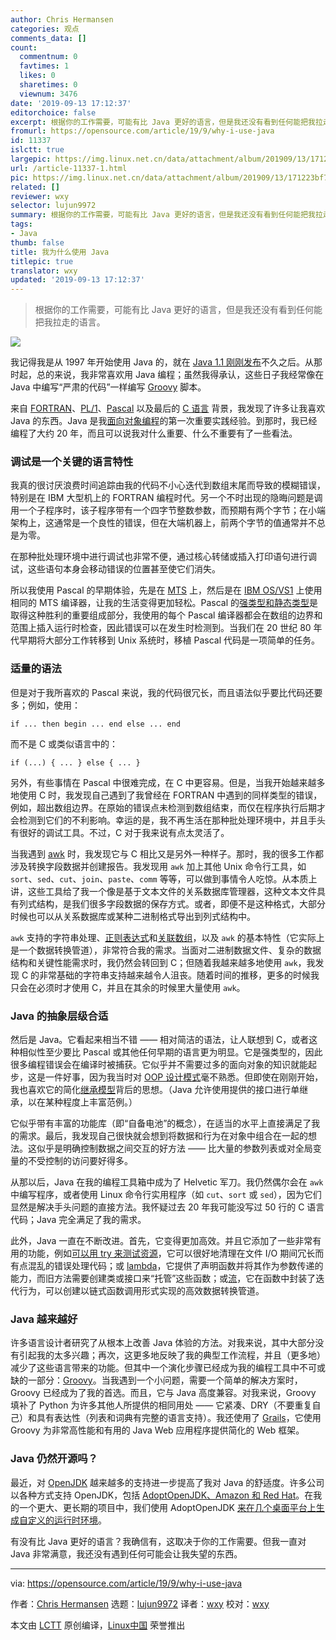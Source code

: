 ```yaml
---
author: Chris Hermansen
categories: 观点
comments_data: []
count:
  commentnum: 0
  favtimes: 1
  likes: 0
  sharetimes: 0
  viewnum: 3476
date: '2019-09-13 17:12:37'
editorchoice: false
excerpt: 根据你的工作需要，可能有比 Java 更好的语言，但是我还没有看到任何能把我拉走的语言。
fromurl: https://opensource.com/article/19/9/why-i-use-java
id: 11337
islctt: true
largepic: https://img.linux.net.cn/data/attachment/album/201909/13/171223bf7noo4bbnkxbkdk.jpg
url: /article-11337-1.html
pic: https://img.linux.net.cn/data/attachment/album/201909/13/171223bf7noo4bbnkxbkdk.jpg.thumb.jpg
related: []
reviewer: wxy
selector: lujun9972
summary: 根据你的工作需要，可能有比 Java 更好的语言，但是我还没有看到任何能把我拉走的语言。
tags:
- Java
thumb: false
title: 我为什么使用 Java
titlepic: true
translator: wxy
updated: '2019-09-13 17:12:37'
---
```



> 
> 根据你的工作需要，可能有比 Java 更好的语言，但是我还没有看到任何能把我拉走的语言。
> 
> 
> 


![](/data/attachment/album/201909/13/171223bf7noo4bbnkxbkdk.jpg)


我记得我是从 1997 年开始使用 Java 的，就在 [Java 1.1 刚刚发布](https://en.wikipedia.org/wiki/Java_version_history)不久之后。从那时起，总的来说，我非常喜欢用 Java 编程；虽然我得承认，这些日子我经常像在 Java 中编写“严肃的代码”一样编写 [Groovy](https://en.wikipedia.org/wiki/Apache_Groovy) 脚本。


来自 [FORTRAN](https://en.wikipedia.org/wiki/Fortran)、[PL/1](https://en.wikipedia.org/wiki/PL/I)、[Pascal](https://en.wikipedia.org/wiki/Pascal_(programming_language)) 以及最后的 [C 语言](https://en.wikipedia.org/wiki/C_(programming_language)) 背景，我发现了许多让我喜欢 Java 的东西。Java 是我[面向对象编程](https://en.wikipedia.org/wiki/Object-oriented_programming)的第一次重要实践经验。到那时，我已经编程了大约 20 年，而且可以说我对什么重要、什么不重要有了一些看法。


### 调试是一个关键的语言特性


我真的很讨厌浪费时间追踪由我的代码不小心迭代到数组末尾而导致的模糊错误，特别是在 IBM 大型机上的 FORTRAN 编程时代。另一个不时出现的隐晦问题是调用一个子程序时，该子程序带有一个四字节整数参数，而预期有两个字节；在小端架构上，这通常是一个良性的错误，但在大端机器上，前两个字节的值通常并不总是为零。


在那种批处理环境中进行调试也非常不便，通过核心转储或插入打印语句进行调试，这些语句本身会移动错误的位置甚至使它们消失。


所以我使用 Pascal 的早期体验，先是在 [MTS](https://en.wikipedia.org/wiki/Michigan_Terminal_System) 上，然后是在 [IBM OS/VS1](https://en.wikipedia.org/wiki/OS/VS1) 上使用相同的 MTS 编译器，让我的生活变得更加轻松。Pascal 的[强类型和静态类型](https://stackoverflow.com/questions/11889602/difference-between-strong-vs-static-typing-and-weak-vs-dynamic-typing)是取得这种胜利的重要组成部分，我使用的每个 Pascal 编译器都会在数组的边界和范围上插入运行时检查，因此错误可以在发生时检测到。当我们在 20 世纪 80 年代早期将大部分工作转移到 Unix 系统时，移植 Pascal 代码是一项简单的任务。


### 适量的语法


但是对于我所喜欢的 Pascal 来说，我的代码很冗长，而且语法似乎要比代码还要多；例如，使用：



```
if ... then begin ... end else ... end
```

而不是 C 或类似语言中的：



```
if (...) { ... } else { ... }
```

另外，有些事情在 Pascal 中很难完成，在 C 中更容易。但是，当我开始越来越多地使用 C 时，我发现自己遇到了我曾经在 FORTRAN 中遇到的同样类型的错误，例如，超出数组边界。在原始的错误点未检测到数组结束，而仅在程序执行后期才会检测到它们的不利影响。幸运的是，我不再生活在那种批处理环境中，并且手头有很好的调试工具。不过，C 对于我来说有点太灵活了。


当我遇到 [awk](https://en.wikipedia.org/wiki/AWK) 时，我发现它与 C 相比又是另外一种样子。那时，我的很多工作都涉及转换字段数据并创建报告。我发现用 `awk` 加上其他 Unix 命令行工具，如 `sort`、`sed`、`cut`、`join`、`paste`、`comm` 等等，可以做到事情令人吃惊。从本质上讲，这些工具给了我一个像是基于文本文件的关系数据库管理器，这种文本文件具有列式结构，是我们很多字段数据的保存方式。或者，即便不是这种格式，大部分时候也可以从关系数据库或某种二进制格式导出到列式结构中。


`awk` 支持的字符串处理、[正则表达式](https://en.wikipedia.org/wiki/Regular_expression)和[关联数组](https://en.wikipedia.org/wiki/Associative_array)，以及 `awk` 的基本特性（它实际上是一个数据转换管道），非常符合我的需求。当面对二进制数据文件、复杂的数据结构和关键性能需求时，我仍然会转回到 C；但随着我越来越多地使用 `awk`，我发现 C 的非常基础的字符串支持越来越令人沮丧。随着时间的推移，更多的时候我只会在必须时才使用 C，并且在其余的时候里大量使用 `awk`。


### Java 的抽象层级合适


然后是 Java。它看起来相当不错 —— 相对简洁的语法，让人联想到 C，或者这种相似性至少要比 Pascal 或其他任何早期的语言更为明显。它是强类型的，因此很多编程错误会在编译时被捕获。它似乎并不需要过多的面向对象的知识就能起步，这是一件好事，因为我当时对 [OOP 设计模式](https://opensource.com/article/19/7/understanding-software-design-patterns)毫不熟悉。但即使在刚刚开始，我也喜欢它的简化[继承模型](https://www.w3schools.com/java/java_inheritance.asp)背后的思想。（Java 允许使用提供的接口进行单继承，以在某种程度上丰富范例。）


它似乎带有丰富的功能库（即“自备电池”的概念），在适当的水平上直接满足了我的需求。最后，我发现自己很快就会想到将数据和行为在对象中组合在一起的想法。这似乎是明确控制数据之间交互的好方法 —— 比大量的参数列表或对全局变量的不受控制的访问要好得多。


从那以后，Java 在我的编程工具箱中成为了 Helvetic 军刀。我仍然偶尔会在 `awk` 中编写程序，或者使用 Linux 命令行实用程序（如 `cut`、`sort` 或 `sed`），因为它们显然是解决手头问题的直接方法。我怀疑过去 20 年我可能没写过 50 行的 C 语言代码；Java 完全满足了我的需求。


此外，Java 一直在不断改进。首先，它变得更加高效。并且它添加了一些非常有用的功能，例如[可以用 try 来测试资源](https://www.baeldung.com/java-try-with-resources)，它可以很好地清理在文件 I/O 期间冗长而有点混乱的错误处理代码；或 [lambda](https://www.baeldung.com/java-8-lambda-expressions-tips)，它提供了声明函数并将其作为参数传递的能力，而旧方法需要创建类或接口来“托管”这些函数；或[流](https://www.tutorialspoint.com/java8/java8_streams)，它在函数中封装了迭代行为，可以创建以链式函数调用形式实现的高效数据转换管道。


### Java 越来越好


许多语言设计者研究了从根本上改善 Java 体验的方法。对我来说，其中大部分没有引起我的太多兴趣；再次，这更多地反映了我的典型工作流程，并且（更多地）减少了这些语言带来的功能。但其中一个演化步骤已经成为我的编程工具中不可或缺的一部分：[Groovy](https://groovy-lang.org/)。当我遇到一个小问题，需要一个简单的解决方案时，Groovy 已经成为了我的首选。而且，它与 Java 高度兼容。对我来说，Groovy 填补了 Python 为许多其他人所提供的相同用处 —— 它紧凑、DRY（不要重复自己）和具有表达性（列表和词典有完整的语言支持）。我还使用了 [Grails](https://grails.org/)，它使用 Groovy 为非常高性能和有用的 Java Web 应用程序提供简化的 Web 框架。


### Java 仍然开源吗？


最近，对 [OpenJDK](https://openjdk.java.net/) 越来越多的支持进一步提高了我对 Java 的舒适度。许多公司以各种方式支持 OpenJDK，包括 [AdoptOpenJDK、Amazon 和 Red Hat](https://en.wikipedia.org/wiki/OpenJDK)。在我的一个更大、更长期的项目中，我们使用 AdoptOpenJDK [来在几个桌面平台上生成自定义的运行时环境](https://opensource.com/article/19/4/java-se-11-removing-jnlp)。


有没有比 Java 更好的语言？我确信有，这取决于你的工作需要。但我一直对 Java 非常满意，我还没有遇到任何可能会让我失望的东西。




---


via: <https://opensource.com/article/19/9/why-i-use-java>


作者：[Chris Hermansen](https://opensource.com/users/clhermansen) 选题：[lujun9972](https://github.com/lujun9972) 译者：[wxy](https://github.com/wxy) 校对：[wxy](https://github.com/wxy)


本文由 [LCTT](https://github.com/LCTT/TranslateProject) 原创编译，[Linux中国](https://linux.cn/) 荣誉推出